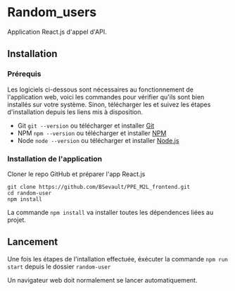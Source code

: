 # Random_users

 Application React.js d'appel d'API.

## Installation
### Prérequis
Les logiciels ci-dessous sont nécessaires au fonctionnement de l'application web, voici les commandes pour vérifier qu'ils sont bien installés sur votre système. Sinon, télécharger les et suivez les étapes d'installation depuis les liens mis à disposition.

* Git `git --version` ou télécharger et installer [Git](https://git-scm.com/downloads)
* NPM `npm --version` ou télécharger et installer [NPM](https://www.npmjs.com/package/download)
* Node `node --version` ou télécharger et installer [Node.js](https://nodejs.org/en/)

### Installation de l'application

Cloner le repo GitHub et préparer l'app React.js
```
git clone https://github.com/BSevault/PPE_M2L_frontend.git  
cd random-user
npm install
```
La commande `npm install` va installer toutes les dépendences liées au projet.

## Lancement
Une fois les étapes de l'intallation effectuée, éxécuter la commande 
`npm run start` depuis le dossier `random-user`

Un navigateur web doit normalement se lancer automatiquement.
